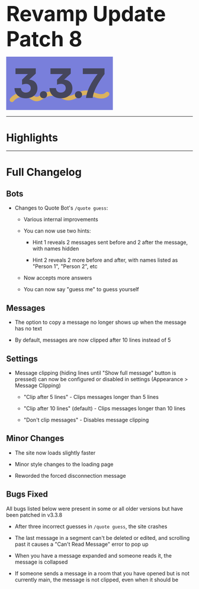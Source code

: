 <h1 style="font-size:4em;margin-bottom:0.25em;">
    Revamp Update Patch 8
</h1>

<img src="/public/v3.3.7.svg" height="10%" alt="v3.3.7">

<hr>

<!-- Released on Wednesday, May 1st, 2024

<hr> -->

<style>
    h1 {
        font-size: 2em;
    }
</style>

# Highlights

<hr>

# Full Changelog

## Bots

- Changes to Quote Bot's `/quote guess`:

  - Various internal improvements

  - You can now use two hints:

    - Hint 1 reveals 2 messages sent before and 2 after the message, with names hidden

    - Hint 2 reveals 2 more before and after, with names listed as "Person 1", "Person 2", etc

  - Now accepts more answers

  - You can now say "guess me" to guess yourself

## Messages

- The option to copy a message no longer shows up when the message has no text

- By default, messages are now clipped after 10 lines instead of 5

## Settings

- Message clipping (hiding lines until "Show full message" button is pressed) can now be configured or disabled in settings (Appearance > Message Clipping)

  - "Clip after 5 lines" - Clips messages longer than 5 lines

  - "Clip after 10 lines" (default) - Clips messages longer than 10 lines

  - "Don't clip messages" - Disables message clipping

## Minor Changes

- The site now loads slightly faster

- Minor style changes to the loading page

- Reworded the forced disconnection message

## Bugs Fixed

All bugs listed below were present in some or all older versions but have been patched in v3.3.8

- After three incorrect guesses in `/quote guess`, the site crashes

- The last message in a segment can't be deleted or edited, and scrolling past it causes a "Can't Read Message" error to pop up

- When you have a message expanded and someone reads it, the message is collapsed

- If someone sends a message in a room that you have opened but is not currently main, the message is not clipped, even when it should be

<!-- <hr>

Backup Google Chat Revamp Update Patch 7 (v3.3.7), Released 5/1/2024  
<img src="../public/logo.svg" height="10%" alt="Backup Google Chat"> -->
